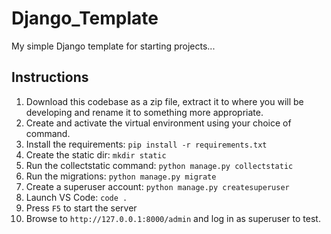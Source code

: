 # Django_Template

My simple Django template for starting projects...

## Instructions

1. Download this codebase as a zip file, extract it to where you will be developing and rename it to something more appropriate.
2. Create and activate the virtual environment using your choice of command.
3. Install the requirements: `pip install -r requirements.txt`
4. Create the static dir: `mkdir static`
5. Run the collectstatic command: `python manage.py collectstatic`
6. Run the migrations: `python manage.py migrate`
7. Create a superuser account: `python manage.py createsuperuser`
8. Launch VS Code: `code .`
9. Press `F5` to start the server
10. Browse to `http://127.0.0.1:8000/admin` and log in as superuser to test.
